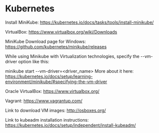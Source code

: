 # Kubernetes

Install MiniKube: https://kubernetes.io/docs/tasks/tools/install-minikube/

VirtualBox: https://www.virtualbox.org/wiki/Downloads

MiniKube Download page for  Windows: https://github.com/kubernetes/minikube/releases



While using Minikube with  Virtualization technologies, specify the --vm-driver option like this:

minikube start --vm-driver=<driver_name>
More about it here: https://kubernetes.io/docs/setup/learning-environment/minikube/#specifying-the-vm-driver



Oracle VirtualBox:  https://www.virtualbox.org/

Vagrant: https://www.vagrantup.com/

Link to download VM images: http://osboxes.org/

Link to kubeadm installation instructions: https://kubernetes.io/docs/setup/independent/install-kubeadm/
